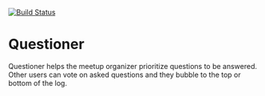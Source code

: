 [![Build Status](https://travis-ci.org/njati/Questioner.svg?branch=develop)](https://travis-ci.org/njati/Questioner)

# Questioner
Questioner helps the meetup organizer prioritize questions to be answered. Other users can vote on asked questions and they bubble to the top or bottom of the log.